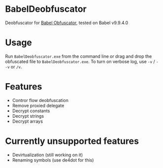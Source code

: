 # BabelDeobfuscator
Deobfuscator for [Babel Obfuscator](https://www.babelfor.net/), tested on Babel v9.9.4.0
# Usage
Run `BabelDeobfuscator.exe` from the command line or drag and drop the obfuscated file to `BabelDeobfuscator.exe`. To turn on verbose log, use `-v` / `--v` or `/v`.
# Features
- Contror flow deobfuscation
- Remove proxied delegate
- Decrypt constants
- Decrypt strings
- Decrypt arrays
# Currently unsupported features
- Devirtualization (still working on it)
- Renaming symbols (use de4dot for this)
